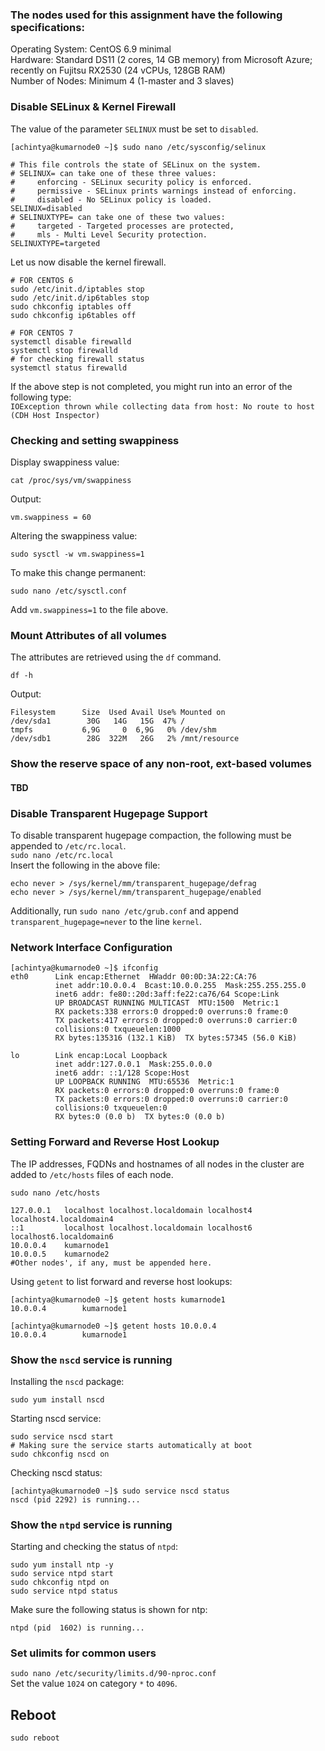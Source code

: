 ### The nodes used for this assignment have the following specifications:
Operating System: CentOS 6.9 minimal <br>
Hardware: Standard DS11 (2 cores, 14 GB memory) from Microsoft Azure; recently on Fujitsu RX2530 (24 vCPUs, 128GB RAM)<br>
Number of Nodes: Minimum 4 (1-master and 3 slaves)

### Disable SELinux & Kernel Firewall
The value of the parameter ```SELINUX``` must be set to ```disabled```.
```
[achintya@kumarnode0 ~]$ sudo nano /etc/sysconfig/selinux

# This file controls the state of SELinux on the system.
# SELINUX= can take one of these three values:
#     enforcing - SELinux security policy is enforced.
#     permissive - SELinux prints warnings instead of enforcing.
#     disabled - No SELinux policy is loaded.
SELINUX=disabled
# SELINUXTYPE= can take one of these two values:
#     targeted - Targeted processes are protected,
#     mls - Multi Level Security protection.
SELINUXTYPE=targeted 

```
Let us now disable the kernel firewall.
```
# FOR CENTOS 6
sudo /etc/init.d/iptables stop
sudo /etc/init.d/ip6tables stop
sudo chkconfig iptables off
sudo chkconfig ip6tables off

# FOR CENTOS 7
systemctl disable firewalld
systemctl stop firewalld
# for checking firewall status
systemctl status firewalld

```
If the above step is not completed, you might run into an error of the following type:<br>
```IOException thrown while collecting data from host: No route to host (CDH Host Inspector)```

### Checking and setting swappiness
Display swappiness value:
```
cat /proc/sys/vm/swappiness
```
Output:
```
vm.swappiness = 60
```
Altering the swappiness value:
```
sudo sysctl -w vm.swappiness=1
```
To make this change permanent:
```
sudo nano /etc/sysctl.conf 
```
Add ```vm.swappiness=1``` to the file above.


### Mount Attributes of all volumes
The attributes are retrieved using the ```df``` command.
```
df -h
```
Output:
```
Filesystem      Size  Used Avail Use% Mounted on
/dev/sda1        30G   14G   15G  47% /
tmpfs           6,9G     0  6,9G   0% /dev/shm
/dev/sdb1        28G  322M   26G   2% /mnt/resource

```

### Show the reserve space of any non-root, ext-based volumes
#### TBD
### Disable Transparent Hugepage Support

To disable transparent hugepage compaction, the following must be appended to ```/etc/rc.local```.<br>
```sudo nano /etc/rc.local```
<br>Insert the following in the above file:

```
echo never > /sys/kernel/mm/transparent_hugepage/defrag
echo never > /sys/kernel/mm/transparent_hugepage/enabled
```
Additionally, run ```sudo nano /etc/grub.conf``` and append ```transparent_hugepage=never``` to the line ```kernel```.
### Network Interface Configuration
```
[achintya@kumarnode0 ~]$ ifconfig 
eth0      Link encap:Ethernet  HWaddr 00:0D:3A:22:CA:76  
          inet addr:10.0.0.4  Bcast:10.0.0.255  Mask:255.255.255.0
          inet6 addr: fe80::20d:3aff:fe22:ca76/64 Scope:Link
          UP BROADCAST RUNNING MULTICAST  MTU:1500  Metric:1
          RX packets:338 errors:0 dropped:0 overruns:0 frame:0
          TX packets:417 errors:0 dropped:0 overruns:0 carrier:0
          collisions:0 txqueuelen:1000 
          RX bytes:135316 (132.1 KiB)  TX bytes:57345 (56.0 KiB)

lo        Link encap:Local Loopback  
          inet addr:127.0.0.1  Mask:255.0.0.0
          inet6 addr: ::1/128 Scope:Host
          UP LOOPBACK RUNNING  MTU:65536  Metric:1
          RX packets:0 errors:0 dropped:0 overruns:0 frame:0
          TX packets:0 errors:0 dropped:0 overruns:0 carrier:0
          collisions:0 txqueuelen:0 
          RX bytes:0 (0.0 b)  TX bytes:0 (0.0 b)
```
### Setting Forward and Reverse Host Lookup
The IP addresses, FQDNs and hostnames of all nodes in the cluster are added to ```/etc/hosts``` files of each node.
```
sudo nano /etc/hosts
```
```
127.0.0.1   localhost localhost.localdomain localhost4 localhost4.localdomain4
::1         localhost localhost.localdomain localhost6 localhost6.localdomain6
10.0.0.4    kumarnode1
10.0.0.5    kumarnode2
#Other nodes', if any, must be appended here.
```
Using ```getent``` to list forward and reverse host lookups:
```
[achintya@kumarnode0 ~]$ getent hosts kumarnode1
10.0.0.4        kumarnode1

[achintya@kumarnode0 ~]$ getent hosts 10.0.0.4
10.0.0.4        kumarnode1
```
### Show the ```nscd``` service is running
Installing the ```nscd``` package:
```
sudo yum install nscd
```
Starting nscd service:
```
sudo service nscd start
# Making sure the service starts automatically at boot
sudo chkconfig nscd on
```
Checking nscd status:
```
[achintya@kumarnode0 ~]$ sudo service nscd status
nscd (pid 2292) is running...
```

### Show the ```ntpd``` service is running
Starting and checking the status of ```ntpd```:
```
sudo yum install ntp -y
sudo service ntpd start
sudo chkconfig ntpd on
sudo service ntpd status
```
Make sure the following status is shown for ntp:
```
ntpd (pid  1602) is running...
```

### Set ulimits for common users
```sudo nano /etc/security/limits.d/90-nproc.conf```<br>
Set the value ```1024``` on category ```*``` to ```4096```.<br>
## Reboot
```sudo reboot```
